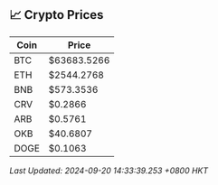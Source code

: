 ## 📈 Crypto Prices

| Coin | Price |
| ---- | ----- |
| BTC | $63683.5266 |
| ETH | $2544.2768 |
| BNB | $573.3536 |
| CRV | $0.2866 |
| ARB | $0.5761 |
| OKB | $40.6807 |
| DOGE | $0.1063 |

_Last Updated: 2024-09-20 14:33:39.253 +0800 HKT_